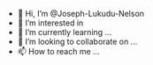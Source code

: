 - 👋 Hi, I’m @Joseph-Lukudu-Nelson
- 👀 I’m interested in 
- 🌱 I’m currently learning ...
- 💞️ I’m looking to collaborate on ...
- 📫 How to reach me ...

<!---
Joseph-Lukudu-Nelson/Joseph-Lukudu-Nelson is a ✨ special ✨ repository because its `README.md` (this file) appears on your GitHub profile.
You can click the Preview link to take a look at your changes.
--->

